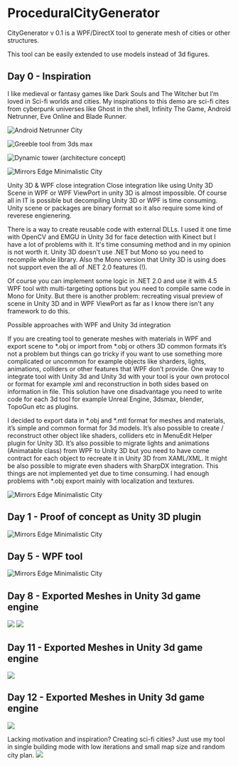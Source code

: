 # ProceduralCityGenerator
CityGenerator v 0.1 is a WPF/DirectX tool to generate mesh of cities or other structures.

This tool can be easily extended to use models instead of 3d figures.

## Day 0 - Inspiration
I like medieval or fantasy games like Dark Souls and The Witcher but I’m loved in Sci-fi worlds and cities. My inspirations to this demo are sci-fi cites from cyberpunk universes like Ghost in the shell, Infinity The Game, Android Netrunner, Eve Online and Blade Runner.

![Android Netrunner City](./Doc/1.png)

![Greeble tool from 3ds max](./Doc/2.png)

![Dynamic tower (architecture concept)](./Doc/3.png)

![Mirrors Edge Minimalistic City](./Doc/4.png)

Unity 3D & WPF close integration
Close integration like using Unity 3D Scene in WPF or WPF ViewPort in unity 3D is almost impossible. Of course all in IT is possible but decompiling Unity 3D or WPF is time consuming. Unity scene or packages are binary format so it also require some kind of reverese engienering.

There is a way to create reusable code with external DLLs. I used it one time with OpenCV and EMGU in Unity 3d for face detection with Kinect but I have a lot of problems with it. It's time consuming method and in my opinion is not worth it. Unity 3D doesn't use .NET but Mono so you need to recompile whole library. Also the Mono version that Unity 3D is using does not support even the all of .NET 2.0 features (!).

Of course you can implement some logic in .NET 2.0 and use it with 4.5 WPF tool with multi-targeting options but you need to compile same code in Mono for Unity. But there is another problem: recreating visual preview of scene in Unity 3D and in WPF ViewPort as far as I know there isn't any framework to do this.

Possible approaches with WPF and Unity 3d integration

If you are creating tool to generate meshes with materials in WPF and export scene to *.obj or import from *.obj or others 3D common formats it’s not a problem but things can go tricky if you want to use something more complicated or uncommon for example objects like sharders, lights, animations, colliders or other features that WPF don’t provide. One way to integrate tool with Unity 3d and Unity 3d with your tool is your own protocol or format for example xml and reconstruction in both sides based on information in file. This solution have one disadvantage you need to write code for each 3d tool for example Unreal Engine, 3dsmax, blender, TopoGun etc as plugins.

I decided to export data in *.obj and *.mtl format for meshes and materials, it’s simple and common format for 3d models. It’s also possible to create / reconstruct other object like shaders, colliders etc in MenuEdit Helper plugin for Unity 3D.
It’s also possible to migrate lights and animations (Animatable class) from WPF to Unity 3D but you need to have come contract for each object to recreate it in Unity 3D from XAML/XML. It might be also possible to migrate even shaders with SharpDX integration. This things are not implemented yet due to time consuming. I had enough problems with *.obj export mainly with localization and textures.

![Mirrors Edge Minimalistic City](./Doc/5.png)

## Day 1 - Proof of concept as Unity 3D plugin
![Mirrors Edge Minimalistic City](./Doc/6.png)

## Day 5 - WPF tool
![Mirrors Edge Minimalistic City](./Doc/7.png)

## Day 8 - Exported Meshes in Unity 3d game engine
![](./Doc/8.png)
![](./Doc/9.png)

## Day 11 - Exported Meshes in Unity 3d game engine
![](./Doc/10.png)

## Day 12 - Exported Meshes in Unity 3d game engine
![](./Doc/11.png)

Lacking motivation and inspiration? Creating sci-fi cities? Just use my tool in single building mode with low iterations and small map size and random city plan.
![](./Doc/12.png)
